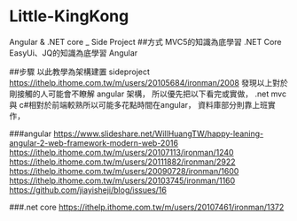 # Little-KingKong
Angular &amp; .NET core _ Side Project
##方式
MVC5的知識為底學習 .NET Core
EasyUi、JQ的知識為底學習 Angular

##步驟
以此教學為架構建置 sideproject
https://ithelp.ithome.com.tw/m/users/20105684/ironman/2008
發現以上對於剛接觸的人可能會不瞭解 angular 架構，
所以優先把以下看完或實做，
.net mvc 與 c#相對於前端較熟所以可能多花點時間在angular，
資料庫部分則靠上班實作，

###angular
https://www.slideshare.net/WillHuangTW/happy-leaning-angular-2-web-framework-modern-web-2016
https://ithelp.ithome.com.tw/m/users/20107113/ironman/1240
https://ithelp.ithome.com.tw/m/users/20111882/ironman/2922
https://ithelp.ithome.com.tw/m/users/20090728/ironman/1600
https://ithelp.ithome.com.tw/m/users/20103745/ironman/1160
https://github.com/jiayisheji/blog/issues/16

###.net core
https://ithelp.ithome.com.tw/m/users/20107461/ironman/1372
